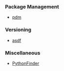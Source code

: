 ### Package Management

- [pdm](https://github.com/pdm-project/pdm)

### Versioning

- [asdf](https://github.com/asdf-vm/asdf)

### Miscellaneous

- [PythonFinder](https://github.com/sarugaku/pythonfinder)

